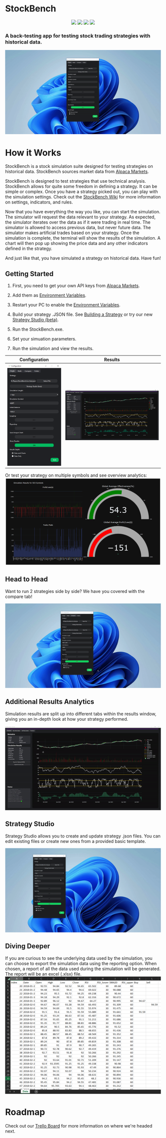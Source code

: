 # StockBench

<p align="center">
    <img src ="https://img.shields.io/badge/version-1.7.0-blueviolet.svg"/> <img src ="https://img.shields.io/badge/platform-windows-yellow.svg"/> <img src ="https://img.shields.io/badge/python-^3-blue.svg" /> <img src ="https://img.shields.io/github/license/jocon15/StockBench.svg?color=orange"/>
</p>

### A back-testing app for testing stock trading strategies with historical data.

<p align="center">
    <img src="https://github.com/jocon15/StockBench/blob/master/images/singular_v2.gif" />
</p>

# How it Works

StockBench is a stock simulation suite designed for testing strategies on historical data. StockBench sources market data from [Alpaca Markets](https://alpaca.markets/).

StockBench is designed to test strategies that use technical analysis. StockBench allows for quite some freedom in defining a strategy. It can be simple or complex. Once you have a strategy picked out, you can play with the simulation settings. Check out the [StockBench Wiki](https://github.com/jocon15/StockBench/wiki) for more information on settings, indicators, and rules.

Now that you have everything the way you like, you can start the simulation. The simulator will request the data relevant to your strategy. As expected, the simulator iterates over the data as if it were trading in real time. The simulator is allowed to access previous data, but never future data. The simulator makes artificial trades based on your strategy. Once the simulation is complete, the terminal will show the results of the simulation. A chart will then pop up showing the price data and any other indicators defined in the strategy.

And just like that, you have simulated a strategy on historical data. Have fun!

## Getting Started

1. First, you need to get your own API keys from [Alpaca Markets](https://alpaca.markets/).

2. Add them as [Environment Variables](https://github.com/jocon15/StockBench/wiki/Environment-Variables).

3. Restart your PC to enable the [Environment Variables](https://github.com/jocon15/StockBench/wiki/Environment-Variables).

4. Build your strategy .JSON file. See [Building a Strategy](https://github.com/jocon15/StockBench/wiki/Building-a-Strategy) or try our new [Strategy Studio (beta)](#Strategy-Studio).

5. Run the StockBench.exe.

6. Set your simuation parameters.

7. Run the simulation and view the results.

| Configuration                                                                         | Results                                                                        |
|:-------------------------------------------------------------------------------------:|:------------------------------------------------------------------------------:|
| ![single](https://github.com/jocon15/StockBench/blob/master/images/configuration.png) | ![multi](https://github.com/jocon15/StockBench/blob/master/images/results.png) |

Or test your strategy on multiple symbols and see overview analytics:
![chart](https://github.com/jocon15/StockBench/blob/master/images/multi_display.png)

## Head to Head

Want to run 2 strategies side by side? We have you covered with the compare tab!

<p align="center">
    <img src="https://github.com/jocon15/StockBench/blob/master/images/compare.gif" />
</p>

## Additional Results Analytics

Simulation results are split up into different tabs within the results window, giving you an in-depth look at how your strategy performed.

<p align="center">
    <img src="https://github.com/jocon15/StockBench/blob/master/images/additional_analytics.gif" />
</p>

## Strategy Studio

Strategy Studio allows you to create and update strategy .json files. You can edit existing files or create new ones from a provided basic template.

<p align="center">
    <img src="https://github.com/jocon15/StockBench/blob/master/images/strategy_studio.gif" />
</p>

## Diving Deeper

If you are curious to see the underlying data used by the simulation, you can choose to export the simulation data using the reporting option. When chosen, a report of all the data used during the simulation will be generated. The report will be an excel (.xlsx) file.
![report](https://github.com/jocon15/StockBench/blob/master/images/excel.png)

# Roadmap

Check out our [Trello Board](https://trello.com/b/XtEbMZL4/stockbench) for more information on where we're headed next.
